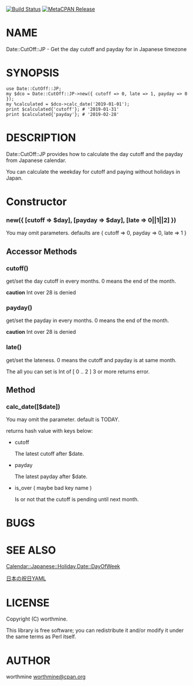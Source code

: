 [![Build Status](https://travis-ci.com/worthmine/Date-Cutoff-JP.svg?branch=main)](https://travis-ci.com/worthmine/Date-Cutoff-JP) [![MetaCPAN Release](https://badge.fury.io/pl/Date-Cutoff-JP.svg)](https://metacpan.org/release/Date-Cutoff-JP)
# NAME

Date::CutOff::JP - Get the day cutoff and payday for in Japanese timezone

# SYNOPSIS

    use Date::CutOff::JP;
    my $dco = Date::CutOff::JP->new({ cutoff => 0, late => 1, payday => 0 });
    my %calculated = $dco->calc_date('2019-01-01');
    print $calculated{'cutoff'}; # '2019-01-31'
    print $calculated{'payday'}; # '2019-02-28'

# DESCRIPTION

Date::CutOff::JP provides how to calculate the day cutoff and the payday from Japanese calendar.

You can calculate the weekday for cutoff and paying without holidays in Japan.

# Constructor

### new({ \[cutoff => $day\], \[payday => $day\], \[late => 0||1||2\] })

You may omit parameters. defaults are { cutoff => 0, payday => 0, late => 1 }

## Accessor Methods

### cutoff()

get/set the day cutoff in every months. 0 means the end of the month.

**caution** Int over 28 is denied

### payday()

get/set the payday in every months. 0 means the end of the month.

**caution** Int over 28 is denied

### late()

get/set the lateness. 0 means the cutoff and payday is at same month.

The all you can set is Int of \[ 0 .. 2 \] 3 or more returns error.

## Method

### calc\_date(\[$date\])

You may omit the parameter. default is TODAY.

returns hash value with keys below:

- cutoff

    The latest cutoff after $date.

- payday

    The latest payday after $date.

- is\_over ( maybe bad key name )

    Is or not that the cutoff is pending until next month.

# BUGS

# SEE ALSO

[Calendar::Japanese::Holiday](https://metacpan.org/pod/Calendar%3A%3AJapanese%3A%3AHoliday),[Date::DayOfWeek](https://metacpan.org/pod/Date%3A%3ADayOfWeek)

[日本の祝日YAML](https://github.com/holiday-jp/holiday_jp/blob/master/holidays.yml)

# LICENSE

Copyright (C) worthmine.

This library is free software; you can redistribute it and/or modify
it under the same terms as Perl itself.

# AUTHOR

worthmine <worthmine@cpan.org>
